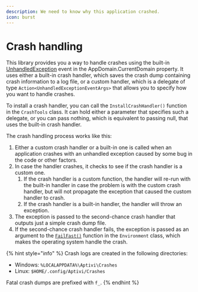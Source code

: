 ```yaml
---
description: We need to know why this application crashed.
icon: burst
---
```


# Crash handling

This library provides you a way to handle crashes using the built-in [UnhandledException](https://learn.microsoft.com/en-us/dotnet/api/system.appdomain.unhandledexception) event in the AppDomain.CurrentDomain property. It uses either a built-in crash handler, which saves the crash dump containing crash information to a log file, or a custom handler, which is a delegate of type `Action<UnhandledExceptionEventArgs>` that allows you to specify how you want to handle crashes.

To install a crash handler, you can call the `InstallCrashHandler()` function in the `CrashTools` class. It can hold either a parameter that specifies such a delegate, or you can pass nothing, which is equivalent to passing null, that uses the built-in crash handler.

The crash handling process works like this:

1. Either a custom crash handler or a built-in one is called when an application crashes with an unhandled exception caused by some bug in the code or other factors.
2. In case the handler crashes, it checks to see if the crash handler is a custom one.
   1. If the crash handler is a custom function, the handler will re-run with the built-in handler in case the problem is with the custom crash handler, but will not propagate the exception that caused the custom handler to crash.
   2. If the crash handler is a built-in handler, the handler will throw an exception.
3. The exception is passed to the second-chance crash handler that outputs just a simple crash dump file.
4. If the second-chance crash handler fails, the exception is passed as an argument to the [`FailFast()`](https://learn.microsoft.com/en-us/dotnet/api/system.environment.failfast) function in the `Environment` class, which makes the operating system handle the crash.

{% hint style="info" %}
Crash logs are created in the following directories:

* Windows: `%LOCALAPPDATA%\Aptivi\Crashes`
* Linux: `$HOME/.config/Aptivi/Crashes`

Fatal crash dumps are prefixed with `f_`.
{% endhint %}
